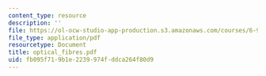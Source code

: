 ```yaml
---
content_type: resource
description: ''
file: https://ol-ocw-studio-app-production.s3.amazonaws.com/courses/6-974-fundamentals-of-photonics-quantum-electronics-spring-2006/fb095f719b1e2239974fddca264f80d9_optical_fibres.pdf
file_type: application/pdf
resourcetype: Document
title: optical_fibres.pdf
uid: fb095f71-9b1e-2239-974f-ddca264f80d9
---
```

